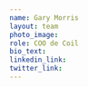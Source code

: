 ```yaml
---
name: Gary Morris
layout: team
photo_image:
role: COO de Coil
bio_text:
linkedin_link:
twitter_link:
---
```

